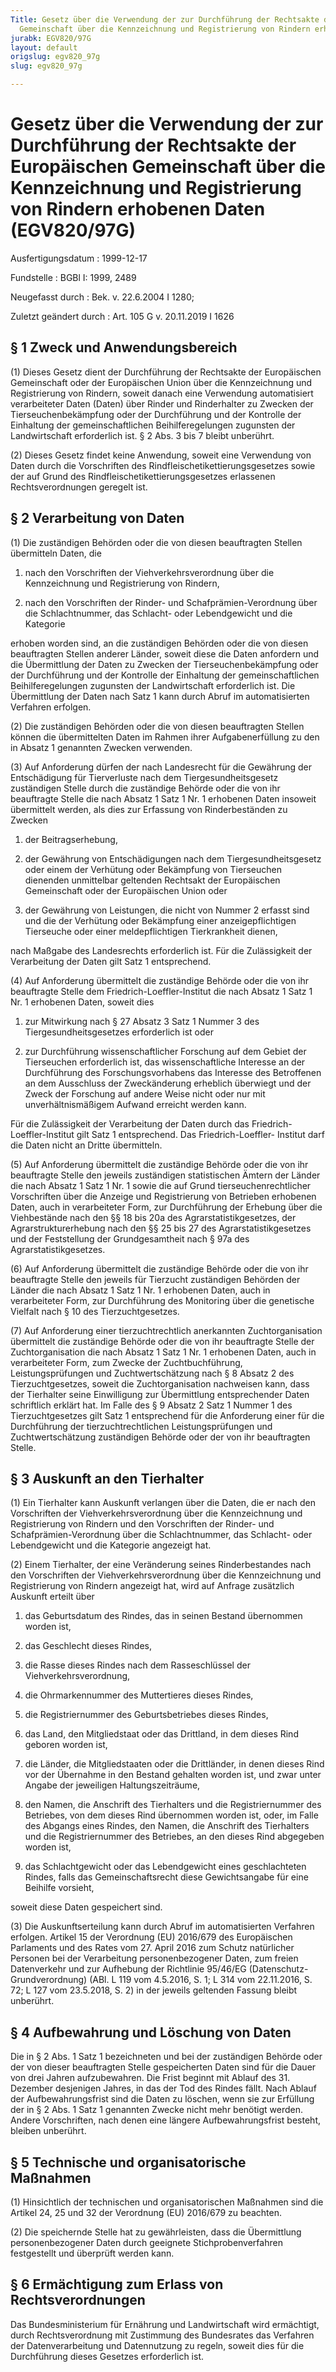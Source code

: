 ```yaml
---
Title: Gesetz über die Verwendung der zur Durchführung der Rechtsakte der Europäischen
  Gemeinschaft über die Kennzeichnung und Registrierung von Rindern erhobenen Daten
jurabk: EGV820/97G
layout: default
origslug: egv820_97g
slug: egv820_97g

---
```


# Gesetz über die Verwendung der zur Durchführung der Rechtsakte der Europäischen Gemeinschaft über die Kennzeichnung und Registrierung von Rindern erhobenen Daten (EGV820/97G)

Ausfertigungsdatum
:   1999-12-17

Fundstelle
:   BGBl I: 1999, 2489

Neugefasst durch
:   Bek. v. 22.6.2004 I 1280;

Zuletzt geändert durch
:   Art. 105 G v. 20.11.2019 I 1626


## § 1 Zweck und Anwendungsbereich

(1) Dieses Gesetz dient der Durchführung der Rechtsakte der
Europäischen Gemeinschaft oder der Europäischen Union über die
Kennzeichnung und Registrierung von Rindern, soweit danach eine
Verwendung automatisiert verarbeiteter Daten (Daten) über Rinder und
Rinderhalter zu Zwecken der Tierseuchenbekämpfung oder der
Durchführung und der Kontrolle der Einhaltung der gemeinschaftlichen
Beihilferegelungen zugunsten der Landwirtschaft erforderlich ist. § 2
Abs. 3 bis 7 bleibt unberührt.

(2) Dieses Gesetz findet keine Anwendung, soweit eine Verwendung von
Daten durch die Vorschriften des Rindfleischetikettierungsgesetzes
sowie der auf Grund des Rindfleischetikettierungsgesetzes erlassenen
Rechtsverordnungen geregelt ist.


## § 2 Verarbeitung von Daten

(1) Die zuständigen Behörden oder die von diesen beauftragten Stellen
übermitteln Daten, die

1.  nach den Vorschriften der Viehverkehrsverordnung über die
    Kennzeichnung und Registrierung von Rindern,


2.  nach den Vorschriften der Rinder- und Schafprämien-Verordnung über die
    Schlachtnummer, das Schlacht- oder Lebendgewicht und die Kategorie



erhoben worden sind, an die zuständigen Behörden oder die von diesen
beauftragten Stellen anderer Länder, soweit diese die Daten anfordern
und die Übermittlung der Daten zu Zwecken der Tierseuchenbekämpfung
oder der Durchführung und der Kontrolle der Einhaltung der
gemeinschaftlichen Beihilferegelungen zugunsten der Landwirtschaft
erforderlich ist. Die Übermittlung der Daten nach Satz 1 kann durch
Abruf im automatisierten Verfahren erfolgen.

(2) Die zuständigen Behörden oder die von diesen beauftragten Stellen
können die übermittelten Daten im Rahmen ihrer Aufgabenerfüllung zu
den in Absatz 1 genannten Zwecken verwenden.

(3) Auf Anforderung dürfen der nach Landesrecht für die Gewährung der
Entschädigung für Tierverluste nach dem Tiergesundheitsgesetz
zuständigen Stelle durch die zuständige Behörde oder die von ihr
beauftragte Stelle die nach Absatz 1 Satz 1 Nr. 1 erhobenen Daten
insoweit übermittelt werden, als dies zur Erfassung von
Rinderbeständen zu Zwecken

1.  der Beitragserhebung,


2.  der Gewährung von Entschädigungen nach dem Tiergesundheitsgesetz oder
    einem der Verhütung oder Bekämpfung von Tierseuchen dienenden
    unmittelbar geltenden Rechtsakt der Europäischen Gemeinschaft oder der
    Europäischen Union oder


3.  der Gewährung von Leistungen, die nicht von Nummer 2 erfasst sind und
    die der Verhütung oder Bekämpfung einer anzeigepflichtigen Tierseuche
    oder einer meldepflichtigen Tierkrankheit dienen,



nach Maßgabe des Landesrechts erforderlich ist. Für die Zulässigkeit
der Verarbeitung der Daten gilt Satz 1 entsprechend.

(4) Auf Anforderung übermittelt die zuständige Behörde oder die von
ihr beauftragte Stelle dem Friedrich-Loeffler-Institut die nach Absatz
1 Satz 1 Nr. 1 erhobenen Daten, soweit dies

1.  zur Mitwirkung nach § 27 Absatz 3 Satz 1 Nummer 3 des
    Tiergesundheitsgesetzes erforderlich ist oder


2.  zur Durchführung wissenschaftlicher Forschung auf dem Gebiet der
    Tierseuchen erforderlich ist, das wissenschaftliche Interesse an der
    Durchführung des Forschungsvorhabens das Interesse des Betroffenen an
    dem Ausschluss der Zweckänderung erheblich überwiegt und der Zweck der
    Forschung auf andere Weise nicht oder nur mit unverhältnismäßigem
    Aufwand erreicht werden kann.



Für die Zulässigkeit der Verarbeitung der Daten durch das Friedrich-
Loeffler-Institut gilt Satz 1 entsprechend. Das Friedrich-Loeffler-
Institut darf die Daten nicht an Dritte übermitteln.

(5) Auf Anforderung übermittelt die zuständige Behörde oder die von
ihr beauftragte Stelle den jeweils zuständigen statistischen Ämtern
der Länder die nach Absatz 1 Satz 1 Nr. 1 sowie die auf Grund
tierseuchenrechtlicher Vorschriften über die Anzeige und Registrierung
von Betrieben erhobenen Daten, auch in verarbeiteter Form, zur
Durchführung der Erhebung über die Viehbestände nach den §§ 18 bis 20a
des Agrarstatistikgesetzes, der Agrarstrukturerhebung nach den §§ 25
bis 27 des Agrarstatistikgesetzes und der Feststellung der
Grundgesamtheit nach § 97a des Agrarstatistikgesetzes.

(6) Auf Anforderung übermittelt die zuständige Behörde oder die von
ihr beauftragte Stelle den jeweils für Tierzucht zuständigen Behörden
der Länder die nach Absatz 1 Satz 1 Nr. 1 erhobenen Daten, auch in
verarbeiteter Form, zur Durchführung des Monitoring über die
genetische Vielfalt nach § 10 des Tierzuchtgesetzes.

(7) Auf Anforderung einer tierzuchtrechtlich anerkannten
Zuchtorganisation übermittelt die zuständige Behörde oder die von ihr
beauftragte Stelle der Zuchtorganisation die nach Absatz 1 Satz 1 Nr.
1 erhobenen Daten, auch in verarbeiteter Form, zum Zwecke der
Zuchtbuchführung, Leistungsprüfungen und Zuchtwertschätzung nach § 8
Absatz 2 des Tierzuchtgesetzes, soweit die Zuchtorganisation
nachweisen kann, dass der Tierhalter seine Einwilligung zur
Übermittlung entsprechender Daten schriftlich erklärt hat. Im Falle
des § 9 Absatz 2 Satz 1 Nummer 1 des Tierzuchtgesetzes gilt Satz 1
entsprechend für die Anforderung einer für die Durchführung der
tierzuchtrechtlichen Leistungsprüfungen und Zuchtwertschätzung
zuständigen Behörde oder der von ihr beauftragten Stelle.


## § 3 Auskunft an den Tierhalter

(1) Ein Tierhalter kann Auskunft verlangen über die Daten, die er nach
den Vorschriften der Viehverkehrsverordnung über die Kennzeichnung und
Registrierung von Rindern und den Vorschriften der Rinder- und
Schafprämien-Verordnung über die Schlachtnummer, das Schlacht- oder
Lebendgewicht und die Kategorie angezeigt hat.

(2) Einem Tierhalter, der eine Veränderung seines Rinderbestandes nach
den Vorschriften der Viehverkehrsverordnung über die Kennzeichnung und
Registrierung von Rindern angezeigt hat, wird auf Anfrage zusätzlich
Auskunft erteilt über

1.  das Geburtsdatum des Rindes, das in seinen Bestand übernommen worden
    ist,


2.  das Geschlecht dieses Rindes,


3.  die Rasse dieses Rindes nach dem Rasseschlüssel der
    Viehverkehrsverordnung,


4.  die Ohrmarkennummer des Muttertieres dieses Rindes,


5.  die Registriernummer des Geburtsbetriebes dieses Rindes,


6.  das Land, den Mitgliedstaat oder das Drittland, in dem dieses Rind
    geboren worden ist,


7.  die Länder, die Mitgliedstaaten oder die Drittländer, in denen dieses
    Rind vor der Übernahme in den Bestand gehalten worden ist, und zwar
    unter Angabe der jeweiligen Haltungszeiträume,


8.  den Namen, die Anschrift des Tierhalters und die Registriernummer des
    Betriebes, von dem dieses Rind übernommen worden ist, oder, im Falle
    des Abgangs eines Rindes, den Namen, die Anschrift des Tierhalters und
    die Registriernummer des Betriebes, an den dieses Rind abgegeben
    worden ist,


9.  das Schlachtgewicht oder das Lebendgewicht eines geschlachteten
    Rindes, falls das Gemeinschaftsrecht diese Gewichtsangabe für eine
    Beihilfe vorsieht,



soweit diese Daten gespeichert sind.

(3) Die Auskunftserteilung kann durch Abruf im automatisierten
Verfahren erfolgen. Artikel 15 der Verordnung (EU) 2016/679 des
Europäischen Parlaments und des Rates vom 27. April 2016 zum Schutz
natürlicher Personen bei der Verarbeitung personenbezogener Daten, zum
freien Datenverkehr und zur Aufhebung der Richtlinie 95/46/EG
(Datenschutz-Grundverordnung) (ABl. L 119 vom 4.5.2016, S. 1; L 314
vom 22.11.2016, S. 72; L 127 vom 23.5.2018, S. 2) in der jeweils
geltenden Fassung bleibt unberührt.


## § 4 Aufbewahrung und Löschung von Daten

Die in § 2 Abs. 1 Satz 1 bezeichneten und bei der zuständigen Behörde
oder der von dieser beauftragten Stelle gespeicherten Daten sind für
die Dauer von drei Jahren aufzubewahren. Die Frist beginnt mit Ablauf
des 31. Dezember desjenigen Jahres, in das der Tod des Rindes fällt.
Nach Ablauf der Aufbewahrungsfrist sind die Daten zu löschen, wenn sie
zur Erfüllung der in § 2 Abs. 1 Satz 1 genannten Zwecke nicht mehr
benötigt werden. Andere Vorschriften, nach denen eine längere
Aufbewahrungsfrist besteht, bleiben unberührt.


## § 5 Technische und organisatorische Maßnahmen

(1) Hinsichtlich der technischen und organisatorischen Maßnahmen sind
die Artikel 24, 25 und 32 der Verordnung (EU) 2016/679 zu beachten.

(2) Die speichernde Stelle hat zu gewährleisten, dass die Übermittlung
personenbezogener Daten durch geeignete Stichprobenverfahren
festgestellt und überprüft werden kann.


## § 6 Ermächtigung zum Erlass von Rechtsverordnungen

Das Bundesministerium für Ernährung und Landwirtschaft wird
ermächtigt, durch Rechtsverordnung mit Zustimmung des Bundesrates das
Verfahren der Datenverarbeitung und Datennutzung zu regeln, soweit
dies für die Durchführung dieses Gesetzes erforderlich ist.

